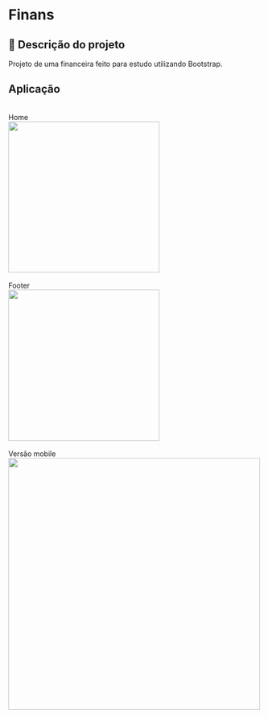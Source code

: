 # Finans

## 🚀 Descrição do projeto

Projeto de uma financeira feito para estudo utilizando Bootstrap.
<br>

## Aplicação

<br>
Home <br>
<img height="300px" src="https://i.imgur.com/DZ9cjrO.png"> <br>
<br>
Footer <br>
<img height="300px" src="https://i.imgur.com/ddMnSnz.png"> <br>
<br>
Versão mobile <br>
<img height="500px" src="https://i.imgur.com/LtuMgWq.png">
